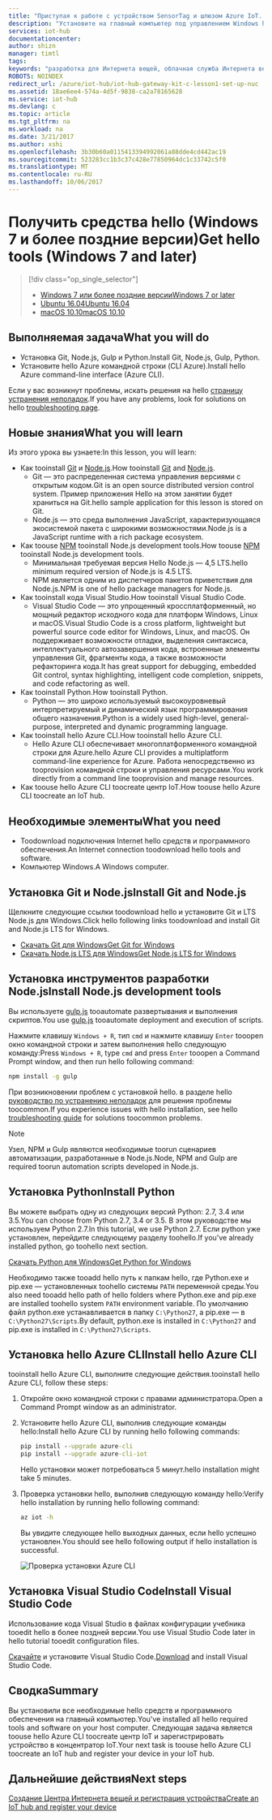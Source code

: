 ```yaml
---
title: "Приступая к работе с устройством SensorTag и шлюзом Azure IoT. Урок 2. Получение инструментов (Windows) | Документация Майкрософт"
description: "Установите на главный компьютер под управлением Windows hello средств и программного обеспечения hello, создать центр IoT и зарегистрировать устройство в центре IoT hello."
services: iot-hub
documentationcenter: 
author: shizn
manager: timtl
tags: 
keywords: "разработка для Интернета вещей, облачная служба Интернета вещей, программное обеспечение Интернета вещей, Azure CLI, ПО Интернета вещей, установка git в Windows, запуск инструмента Gulp, установка Node.js в Windows, установка Npm в Windows, установка Python в Windows"
ROBOTS: NOINDEX
redirect_url: /azure/iot-hub/iot-hub-gateway-kit-c-lesson1-set-up-nuc
ms.assetid: 18ae6ee4-574a-4d5f-9838-ca2a78165628
ms.service: iot-hub
ms.devlang: c
ms.topic: article
ms.tgt_pltfrm: na
ms.workload: na
ms.date: 3/21/2017
ms.author: xshi
ms.openlocfilehash: 3b30b60a0115413394992061a88dde4cd442ac19
ms.sourcegitcommit: 523283cc1b3c37c428e77850964dc1c33742c5f0
ms.translationtype: MT
ms.contentlocale: ru-RU
ms.lasthandoff: 10/06/2017
---
```

# <a name="get-hello-tools-windows-7-and-later"></a><span data-ttu-id="f7f2e-104">Получить средства hello (Windows 7 и более поздние версии)</span><span class="sxs-lookup"><span data-stu-id="f7f2e-104">Get hello tools (Windows 7 and later)</span></span>
> [!div class="op_single_selector"]
> * [<span data-ttu-id="f7f2e-105">Windows 7 или более поздние версии</span><span class="sxs-lookup"><span data-stu-id="f7f2e-105">Windows 7 or later</span></span>](iot-hub-gateway-kit-c-lesson2-get-the-tools-win32.md)
> * [<span data-ttu-id="f7f2e-106">Ubuntu 16.04</span><span class="sxs-lookup"><span data-stu-id="f7f2e-106">Ubuntu 16.04</span></span>](iot-hub-gateway-kit-c-lesson2-get-the-tools-ubuntu.md)
> * [<span data-ttu-id="f7f2e-107">macOS 10.10</span><span class="sxs-lookup"><span data-stu-id="f7f2e-107">macOS 10.10</span></span>](iot-hub-gateway-kit-c-lesson2-get-the-tools-mac.md)

## <a name="what-you-will-do"></a><span data-ttu-id="f7f2e-108">Выполняемая задача</span><span class="sxs-lookup"><span data-stu-id="f7f2e-108">What you will do</span></span>

- <span data-ttu-id="f7f2e-109">Установка Git, Node.js, Gulp и Python.</span><span class="sxs-lookup"><span data-stu-id="f7f2e-109">Install Git, Node.js, Gulp, Python.</span></span>
- <span data-ttu-id="f7f2e-110">Установите hello Azure командной строки (CLI Azure).</span><span class="sxs-lookup"><span data-stu-id="f7f2e-110">Install hello Azure command-line interface (Azure CLI).</span></span> 

<span data-ttu-id="f7f2e-111">Если у вас возникнут проблемы, искать решения на hello [страницу устранения неполадок](iot-hub-gateway-kit-c-troubleshooting.md).</span><span class="sxs-lookup"><span data-stu-id="f7f2e-111">If you have any problems, look for solutions on hello [troubleshooting page](iot-hub-gateway-kit-c-troubleshooting.md).</span></span>

## <a name="what-you-will-learn"></a><span data-ttu-id="f7f2e-112">Новые знания</span><span class="sxs-lookup"><span data-stu-id="f7f2e-112">What you will learn</span></span>

<span data-ttu-id="f7f2e-113">Из этого урока вы узнаете:</span><span class="sxs-lookup"><span data-stu-id="f7f2e-113">In this lesson, you will learn:</span></span>

- <span data-ttu-id="f7f2e-114">Как tooinstall [Git](https://git-scm.com/) и [Node.js](https://nodejs.org/en/).</span><span class="sxs-lookup"><span data-stu-id="f7f2e-114">How tooinstall [Git](https://git-scm.com/) and [Node.js](https://nodejs.org/en/).</span></span>
  - <span data-ttu-id="f7f2e-115">Git — это распределенная система управления версиями с открытым кодом.</span><span class="sxs-lookup"><span data-stu-id="f7f2e-115">Git is an open source distributed version control system.</span></span> <span data-ttu-id="f7f2e-116">Пример приложения Hello на этом занятии будет храниться на Git.</span><span class="sxs-lookup"><span data-stu-id="f7f2e-116">hello sample application for this lesson is stored on Git.</span></span>
  - <span data-ttu-id="f7f2e-117">Node.js — это среда выполнения JavaScript, характеризующаяся экосистемой пакета с широкими возможностями.</span><span class="sxs-lookup"><span data-stu-id="f7f2e-117">Node.js is a JavaScript runtime with a rich package ecosystem.</span></span>
- <span data-ttu-id="f7f2e-118">Как toouse [NPM](https://www.npmjs.com/) tooinstall Node.js development tools.</span><span class="sxs-lookup"><span data-stu-id="f7f2e-118">How toouse [NPM](https://www.npmjs.com/) tooinstall Node.js development tools.</span></span>
  - <span data-ttu-id="f7f2e-119">Минимальная требуемая версия Hello Node.js — 4,5 LTS.</span><span class="sxs-lookup"><span data-stu-id="f7f2e-119">hello minimum required version of Node.js is 4.5 LTS.</span></span>
  - <span data-ttu-id="f7f2e-120">NPM является одним из диспетчеров пакетов приветствия для Node.js.</span><span class="sxs-lookup"><span data-stu-id="f7f2e-120">NPM is one of hello package managers for Node.js.</span></span>
- <span data-ttu-id="f7f2e-121">Как tooinstall кода Visual Studio.</span><span class="sxs-lookup"><span data-stu-id="f7f2e-121">How tooinstall Visual Studio Code.</span></span>
  - <span data-ttu-id="f7f2e-122">Visual Studio Code — это упрощенный кроссплатформенный, но мощный редактор исходного кода для платформ Windows, Linux и macOS.</span><span class="sxs-lookup"><span data-stu-id="f7f2e-122">Visual Studio Code is a cross platform, lightweight but powerful source code editor for Windows, Linux, and macOS.</span></span> <span data-ttu-id="f7f2e-123">Он поддерживает возможности отладки, выделения синтаксиса, интеллектуального автозавершения кода, встроенные элементы управления Git, фрагменты кода, а также возможности рефакторинга кода.</span><span class="sxs-lookup"><span data-stu-id="f7f2e-123">It has great support for debugging, embedded Git control, syntax highlighting, intelligent code completion, snippets, and code refactoring as well.</span></span>
- <span data-ttu-id="f7f2e-124">Как tooinstall Python.</span><span class="sxs-lookup"><span data-stu-id="f7f2e-124">How tooinstall Python.</span></span>
  - <span data-ttu-id="f7f2e-125">Python — это широко используемый высокоуровневый интерпретируемый и динамический язык программирования общего назначения.</span><span class="sxs-lookup"><span data-stu-id="f7f2e-125">Python is a widely used high-level, general-purpose, interpreted and dynamic programming language.</span></span>
- <span data-ttu-id="f7f2e-126">Как tooinstall hello Azure CLI.</span><span class="sxs-lookup"><span data-stu-id="f7f2e-126">How tooinstall hello Azure CLI.</span></span>
  - <span data-ttu-id="f7f2e-127">Hello Azure CLI обеспечивает многоплатформенного командной строки для Azure.</span><span class="sxs-lookup"><span data-stu-id="f7f2e-127">hello Azure CLI provides a multiplatform command-line experience for Azure.</span></span> <span data-ttu-id="f7f2e-128">Работа непосредственно из tooprovision командной строки и управления ресурсами.</span><span class="sxs-lookup"><span data-stu-id="f7f2e-128">You work directly from a command line tooprovision and manage resources.</span></span>
- <span data-ttu-id="f7f2e-129">Как toouse hello Azure CLI toocreate центр IoT.</span><span class="sxs-lookup"><span data-stu-id="f7f2e-129">How toouse hello Azure CLI toocreate an IoT hub.</span></span>

## <a name="what-you-need"></a><span data-ttu-id="f7f2e-130">Необходимые элементы</span><span class="sxs-lookup"><span data-stu-id="f7f2e-130">What you need</span></span>

- <span data-ttu-id="f7f2e-131">Toodownload подключения Internet hello средств и программного обеспечения.</span><span class="sxs-lookup"><span data-stu-id="f7f2e-131">An Internet connection toodownload hello tools and software.</span></span>
- <span data-ttu-id="f7f2e-132">Компьютер Windows.</span><span class="sxs-lookup"><span data-stu-id="f7f2e-132">A Windows computer.</span></span>

## <a name="install-git-and-nodejs"></a><span data-ttu-id="f7f2e-133">Установка Git и Node.js</span><span class="sxs-lookup"><span data-stu-id="f7f2e-133">Install Git and Node.js</span></span>

<span data-ttu-id="f7f2e-134">Щелкните следующие ссылки toodownload hello и установите Git и LTS Node.js для Windows.</span><span class="sxs-lookup"><span data-stu-id="f7f2e-134">Click hello following links toodownload and install Git and Node.js LTS for Windows.</span></span>

- [<span data-ttu-id="f7f2e-135">Скачать Git для Windows</span><span class="sxs-lookup"><span data-stu-id="f7f2e-135">Get Git for Windows</span></span>](https://git-scm.com/download/win/)
- [<span data-ttu-id="f7f2e-136">Скачать Node.js LTS для Windows</span><span class="sxs-lookup"><span data-stu-id="f7f2e-136">Get Node.js LTS for Windows</span></span>](https://nodejs.org/en/)

## <a name="install-nodejs-development-tools"></a><span data-ttu-id="f7f2e-137">Установка инструментов разработки Node.js</span><span class="sxs-lookup"><span data-stu-id="f7f2e-137">Install Node.js development tools</span></span>

<span data-ttu-id="f7f2e-138">Вы используете [gulp.js](http://gulpjs.com/) tooautomate развертывания и выполнения скриптов.</span><span class="sxs-lookup"><span data-stu-id="f7f2e-138">You use [gulp.js](http://gulpjs.com/) tooautomate deployment and execution of scripts.</span></span>

<span data-ttu-id="f7f2e-139">Нажмите клавишу `Windows + R`, тип `cmd` и нажмите клавишу `Enter` tooopen окно командной строки и затем выполнения hello следующую команду:</span><span class="sxs-lookup"><span data-stu-id="f7f2e-139">Press `Windows + R`, type `cmd` and press `Enter` tooopen a Command Prompt window, and then run hello following command:</span></span>

```cmd
npm install -g gulp
```

<span data-ttu-id="f7f2e-140">При возникновении проблем с установкой hello. в разделе hello [руководство по устранению неполадок](iot-hub-gateway-kit-c-troubleshooting.md) для решения проблемы toocommon.</span><span class="sxs-lookup"><span data-stu-id="f7f2e-140">If you experience issues with hello installation, see hello [troubleshooting guide](iot-hub-gateway-kit-c-troubleshooting.md) for solutions toocommon problems.</span></span>

> [!Note]
> <span data-ttu-id="f7f2e-141">Узел, NPM и Gulp являются необходимые toorun сценариев автоматизации, разработанные в Node.js.</span><span class="sxs-lookup"><span data-stu-id="f7f2e-141">Node, NPM and Gulp are required toorun automation scripts developed in Node.js.</span></span>

## <a name="install-python"></a><span data-ttu-id="f7f2e-142">Установка Python</span><span class="sxs-lookup"><span data-stu-id="f7f2e-142">Install Python</span></span>

<span data-ttu-id="f7f2e-143">Вы можете выбрать одну из следующих версий Python: 2.7, 3.4 или 3.5.</span><span class="sxs-lookup"><span data-stu-id="f7f2e-143">You can choose from Python 2.7, 3.4 or 3.5.</span></span> <span data-ttu-id="f7f2e-144">В этом руководстве мы используем Python 2.7.</span><span class="sxs-lookup"><span data-stu-id="f7f2e-144">In this tutorial, we use Python 2.7.</span></span> <span data-ttu-id="f7f2e-145">Если python уже установлен, перейдите следующему разделу toohello.</span><span class="sxs-lookup"><span data-stu-id="f7f2e-145">If you've already installed python, go toohello next section.</span></span>

[<span data-ttu-id="f7f2e-146">Скачать Python для Windows</span><span class="sxs-lookup"><span data-stu-id="f7f2e-146">Get Python for Windows</span></span>](https://www.python.org/downloads/)

<span data-ttu-id="f7f2e-147">Необходимо также tooadd hello путь к папкам hello, где Python.exe и pip.exe — установленных toohello системы `PATH` переменной среды.</span><span class="sxs-lookup"><span data-stu-id="f7f2e-147">You also need tooadd hello path of hello folders where Python.exe and pip.exe are installed toohello system `PATH` environment variable.</span></span> <span data-ttu-id="f7f2e-148">По умолчанию файл python.exe устанавливается в папку `C:\Python27`, а pip.exe — в `C:\Python27\Scripts`.</span><span class="sxs-lookup"><span data-stu-id="f7f2e-148">By default, python.exe is installed in `C:\Python27` and pip.exe is installed in `C:\Python27\Scripts`.</span></span>

## <a name="install-hello-azure-cli"></a><span data-ttu-id="f7f2e-149">Установка hello Azure CLI</span><span class="sxs-lookup"><span data-stu-id="f7f2e-149">Install hello Azure CLI</span></span>

<span data-ttu-id="f7f2e-150">tooinstall hello Azure CLI, выполните следующие действия.</span><span class="sxs-lookup"><span data-stu-id="f7f2e-150">tooinstall hello Azure CLI, follow these steps:</span></span>

1. <span data-ttu-id="f7f2e-151">Откройте окно командной строки с правами администратора.</span><span class="sxs-lookup"><span data-stu-id="f7f2e-151">Open a Command Prompt window as an administrator.</span></span>

2. <span data-ttu-id="f7f2e-152">Установите hello Azure CLI, выполнив следующие команды hello:</span><span class="sxs-lookup"><span data-stu-id="f7f2e-152">Install hello Azure CLI by running hello following commands:</span></span>

   ```cmd
   pip install --upgrade azure-cli
   pip install --upgrade azure-cli-iot
   ```

   <span data-ttu-id="f7f2e-153">Hello установки может потребоваться 5 минут.</span><span class="sxs-lookup"><span data-stu-id="f7f2e-153">hello installation might take 5 minutes.</span></span>

3. <span data-ttu-id="f7f2e-154">Проверка установки hello, выполнив следующую команду hello:</span><span class="sxs-lookup"><span data-stu-id="f7f2e-154">Verify hello installation by running hello following command:</span></span>

   ```cmd
   az iot -h
   ```

   <span data-ttu-id="f7f2e-155">Вы увидите следующее hello выходных данных, если hello успешно установлен.</span><span class="sxs-lookup"><span data-stu-id="f7f2e-155">You should see hello following output if hello installation is successful.</span></span>

   ![Проверка установки Azure CLI](media/iot-hub-gateway-kit-lessons/lesson2/az_iot_help_win.png)

## <a name="install-visual-studio-code"></a><span data-ttu-id="f7f2e-157">Установка Visual Studio Code</span><span class="sxs-lookup"><span data-stu-id="f7f2e-157">Install Visual Studio Code</span></span>

<span data-ttu-id="f7f2e-158">Использование кода Visual Studio в файлах конфигурации учебника tooedit hello в более поздней версии.</span><span class="sxs-lookup"><span data-stu-id="f7f2e-158">You use Visual Studio Code later in hello tutorial tooedit configuration files.</span></span>

<span data-ttu-id="f7f2e-159">[Скачайте](https://code.visualstudio.com/docs/setup/windows) и установите Visual Studio Code.</span><span class="sxs-lookup"><span data-stu-id="f7f2e-159">[Download](https://code.visualstudio.com/docs/setup/windows) and install Visual Studio Code.</span></span>

## <a name="summary"></a><span data-ttu-id="f7f2e-160">Сводка</span><span class="sxs-lookup"><span data-stu-id="f7f2e-160">Summary</span></span>

<span data-ttu-id="f7f2e-161">Вы установили все необходимые hello средств и программного обеспечения на главный компьютер.</span><span class="sxs-lookup"><span data-stu-id="f7f2e-161">You've installed all hello required tools and software on your host computer.</span></span> <span data-ttu-id="f7f2e-162">Следующая задача является toouse hello Azure CLI toocreate центр IoT и зарегистрировать устройство в концентратор IoT.</span><span class="sxs-lookup"><span data-stu-id="f7f2e-162">Your next task is toouse hello Azure CLI toocreate an IoT hub and register your device in your IoT hub.</span></span>

## <a name="next-steps"></a><span data-ttu-id="f7f2e-163">Дальнейшие действия</span><span class="sxs-lookup"><span data-stu-id="f7f2e-163">Next steps</span></span>
[<span data-ttu-id="f7f2e-164">Создание Центра Интернета вещей и регистрация устройства</span><span class="sxs-lookup"><span data-stu-id="f7f2e-164">Create an IoT hub and register your device</span></span>](iot-hub-gateway-kit-c-lesson2-register-device.md)
